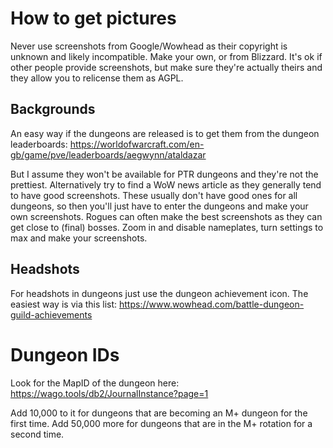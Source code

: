 # How to get pictures

Never use screenshots from Google/Wowhead as their copyright is unknown and likely incompatible. Make your own, or from Blizzard. It's ok if other people provide screenshots, but make sure they're actually theirs and they allow you to relicense them as AGPL.

## Backgrounds

An easy way if the dungeons are released is to get them from the dungeon leaderboards:
https://worldofwarcraft.com/en-gb/game/pve/leaderboards/aegwynn/ataldazar

But I assume they won't be available for PTR dungeons and they're not the prettiest. Alternatively try to find a WoW news article as they generally tend to have good screenshots. These usually don't have good ones for all dungeons, so then you'll just have to enter the dungeons and make your own screenshots. Rogues can often make the best screenshots as they can get close to (final) bosses. Zoom in and disable nameplates, turn settings to max and make your screenshots.

## Headshots

For headshots in dungeons just use the dungeon achievement icon. The easiest way is via this list:
https://www.wowhead.com/battle-dungeon-guild-achievements

# Dungeon IDs

Look for the MapID of the dungeon here: https://wago.tools/db2/JournalInstance?page=1

Add 10,000 to it for dungeons that are becoming an M+ dungeon for the first time.
Add 50,000 more for dungeons that are in the M+ rotation for a second time.
